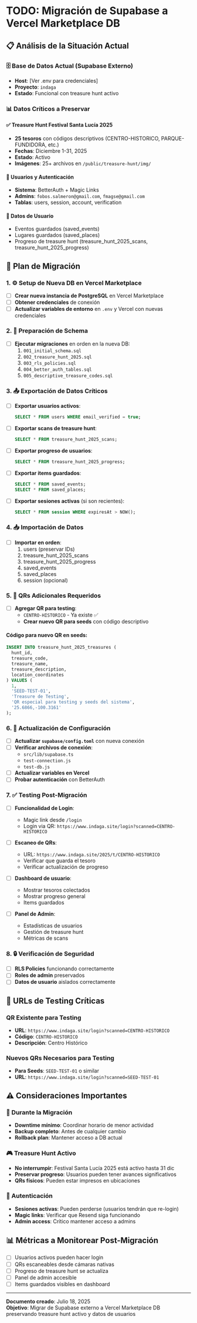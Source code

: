 # TODO: Migración de Supabase a Vercel Marketplace DB

## 📋 Análisis de la Situación Actual

### 🗄️ Base de Datos Actual (Supabase Externo)
- **Host**: [Ver .env para credenciales]
- **Proyecto**: `indaga`
- **Estado**: Funcional con treasure hunt activo

### 📊 Datos Críticos a Preservar

#### ✅ Treasure Hunt Festival Santa Lucía 2025
- **25 tesoros** con códigos descriptivos (CENTRO-HISTORICO, PARQUE-FUNDIDORA, etc.)
- **Fechas**: Diciembre 1-31, 2025
- **Estado**: Activo
- **Imágenes**: 25+ archivos en `/public/treasure-hunt/img/`

#### 👥 Usuarios y Autenticación
- **Sistema**: BetterAuth + Magic Links
- **Admins**: `fobos.salmeron@gmail.com`, `fmagse@gmail.com`
- **Tablas**: users, session, account, verification

#### 💾 Datos de Usuario
- Eventos guardados (saved_events)
- Lugares guardados (saved_places)
- Progreso de treasure hunt (treasure_hunt_2025_scans, treasure_hunt_2025_progress)

## 🚀 Plan de Migración

### 1. ⚙️ Setup de Nueva DB en Vercel Marketplace
- [ ] **Crear nueva instancia de PostgreSQL** en Vercel Marketplace
- [ ] **Obtener credenciales** de conexión
- [ ] **Actualizar variables de entorno** en `.env` y Vercel con nuevas credenciales

### 2. 📁 Preparación de Schema
- [ ] **Ejecutar migraciones** en orden en la nueva DB:
  1. `001_initial_schema.sql`
  2. `002_treasure_hunt_2025.sql` 
  3. `003_rls_policies.sql`
  4. `004_better_auth_tables.sql`
  5. `005_descriptive_treasure_codes.sql`

### 3. 📤 Exportación de Datos Críticos
- [ ] **Exportar usuarios activos**:
  ```sql
  SELECT * FROM users WHERE email_verified = true;
  ```
- [ ] **Exportar scans de treasure hunt**:
  ```sql
  SELECT * FROM treasure_hunt_2025_scans;
  ```
- [ ] **Exportar progreso de usuarios**:
  ```sql
  SELECT * FROM treasure_hunt_2025_progress;
  ```
- [ ] **Exportar items guardados**:
  ```sql
  SELECT * FROM saved_events;
  SELECT * FROM saved_places;
  ```
- [ ] **Exportar sesiones activas** (si son recientes):
  ```sql
  SELECT * FROM session WHERE expiresAt > NOW();
  ```

### 4. 📥 Importación de Datos
- [ ] **Importar en orden**:
  1. users (preservar IDs)
  2. treasure_hunt_2025_scans
  3. treasure_hunt_2025_progress  
  4. saved_events
  5. saved_places
  6. session (opcional)

### 5. 🎯 QRs Adicionales Requeridos
- [ ] **Agregar QR para testing**:
  - `CENTRO-HISTORICO` - Ya existe ✅
  - **Crear nuevo QR para seeds** con código descriptivo

#### Código para nuevo QR en seeds:
```sql
INSERT INTO treasure_hunt_2025_treasures (
  hunt_id, 
  treasure_code, 
  treasure_name, 
  treasure_description,
  location_coordinates
) VALUES (
  1,
  'SEED-TEST-01',
  'Treasure de Testing',
  'QR especial para testing y seeds del sistema',
  '25.6866,-100.3161'
);
```

### 6. 🔧 Actualización de Configuración
- [ ] **Actualizar `supabase/config.toml`** con nueva conexión
- [ ] **Verificar archivos de conexión**:
  - `src/lib/supabase.ts`
  - `test-connection.js`
  - `test-db.js`
- [ ] **Actualizar variables en Vercel**
- [ ] **Probar autenticación** con BetterAuth

### 7. ✅ Testing Post-Migración
- [ ] **Funcionalidad de Login**:
  - Magic link desde `/login`
  - Login via QR: `https://www.indaga.site/login?scanned=CENTRO-HISTORICO`
  
- [ ] **Escaneo de QRs**:
  - URL: `https://www.indaga.site/2025/t/CENTRO-HISTORICO`
  - Verificar que guarda el tesoro
  - Verificar actualización de progreso

- [ ] **Dashboard de usuario**:
  - Mostrar tesoros colectados
  - Mostrar progreso general
  - Items guardados

- [ ] **Panel de Admin**:
  - Estadísticas de usuarios
  - Gestión de treasure hunt
  - Métricas de scans

### 8. 🔒 Verificación de Seguridad
- [ ] **RLS Policies** funcionando correctamente
- [ ] **Roles de admin** preservados
- [ ] **Datos de usuario** aislados correctamente

## 📝 URLs de Testing Críticas

### QR Existente para Testing
- **URL**: `https://www.indaga.site/login?scanned=CENTRO-HISTORICO`
- **Código**: `CENTRO-HISTORICO`
- **Descripción**: Centro Histórico

### Nuevos QRs Necesarios para Testing
- **Para Seeds**: `SEED-TEST-01` o similar
- **URL**: `https://www.indaga.site/login?scanned=SEED-TEST-01`

## ⚠️ Consideraciones Importantes

### 🔄 Durante la Migración
- **Downtime mínimo**: Coordinar horario de menor actividad
- **Backup completo**: Antes de cualquier cambio
- **Rollback plan**: Mantener acceso a DB actual

### 🎮 Treasure Hunt Activo
- **No interrumpir**: Festival Santa Lucía 2025 está activo hasta 31 dic
- **Preservar progreso**: Usuarios pueden tener avances significativos
- **QRs físicos**: Pueden estar impresos en ubicaciones

### 🔐 Autenticación
- **Sesiones activas**: Pueden perderse (usuarios tendrán que re-login)
- **Magic links**: Verificar que Resend siga funcionando
- **Admin access**: Crítico mantener acceso a admins

## 📊 Métricas a Monitorear Post-Migración
- [ ] Usuarios activos pueden hacer login
- [ ] QRs escaneables desde cámaras nativas
- [ ] Progreso de treasure hunt se actualiza
- [ ] Panel de admin accesible
- [ ] Items guardados visibles en dashboard

---

**Documento creado**: Julio 18, 2025  
**Objetivo**: Migrar de Supabase externo a Vercel Marketplace DB preservando treasure hunt activo y datos de usuarios